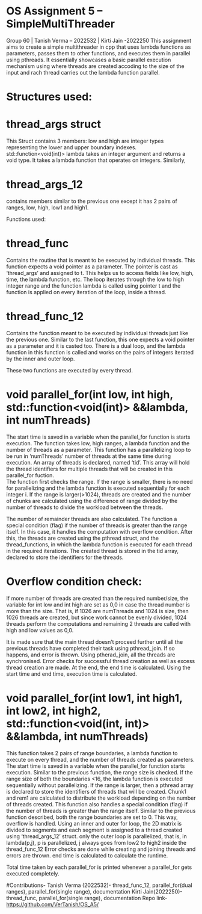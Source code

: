 # OS Assignment 5 – SimpleMultiThreader
Group 60 | Tanish Verma – 2022532 | Kirti Jain -2022250
This assignment aims to create a simple multithreader in cpp that  uses lambda functions as parameters, passes them to other functions, and executes them in parallel using pthreads. 
It essentially showcases a basic parallel execution mechanism using where threads are created accoding to the size of the input and rach thread carries out the lambda function parallel.


# Structures used:
# thread_args struct
This Struct contains 3 members: low and high are integer types representing the lower and upper boundary indexes. 
std::function<void(int)> lambda takes an integer argument and returns a void type. It takes a lambda function that operates on integers. 
Similarly, 
# thread_args_12
contains members similar to the previous one except it has 2 pairs of ranges, low, high, low1 and high1. 

Functions used:
# thread_func 
Contains the routine that is meant to be executed by individual threads.
This function expects a void pointer as a parameter. The pointer is cast as ‘thread_args’ and assigned to t. This helps us to access fields like low, high, time, the lambda function, etc.
The loop iterates through the low to high integer range and the function lambda is called using pointer t and the function is applied on every iteration of the loop, inside a thread.

# thread_func_12
Contains the function meant to be executed by individual threads just like the previous one.
Similar to the last function, this one expects a void pointer as a parameter and it is casted too. 
There is a dual loop, and the lambda function in this function is called and works on the pairs of integers iterated by the inner and outer loop.

These two functions are executed by every thread.
# void parallel_for(int low, int high, std::function<void(int)> &&lambda, int numThreads)
The start time is saved in a variable when the parallel_for function is starts execution.
The function takes low, high ranges, a lambda function and the number of threads as a parameter.
This function has a parallelizing loop to be run in ‘numThreads’ number of threads at the same time during execution.
An array of threads is declared, named ‘tid’. This array will hold the thread identifiers for multiple threads that will be created in this parallel_for fuction.  
The function first checks the range. If the range  is smaller, there is no need for parallelizing and the lambda function is executed sequentially for each integer i.
If the range is larger(>1024), threads are created and the number of chunks are calculated using the difference of range divided by the number of threads to divide the workload between the threads.

The number of remainder threads are also calculated. 
The function a special condition (flag) if the number of threads is greater than the range itself. In this case, it handles the computation with overflow condition.
After this, the threads are created using the pthread struct, and the thread_functions, in which the lambda function is executed for each thread in the required iterations. The created thread is stored in the tid array, declared to store the identifiers for the threads.
# Overflow condition check:
If more number of threads are created than the required number/size, the variable for int low and int high are set as 0,0 in case the thread number is more than the size. 
That is, if 1026 are numThreads and 1024 is size, then 1026 threads are created, but since work cannot be evenly divided, 1024 threads perform the computations and remaining 2 threads are called with high and low values as 0,0.


It is made sure that the main thread doesn’t proceed further until all the previous threads have completed their task using pthread_join. If so happens, and error is thrown. Using ptherad_join, all the threads are synchronised.
Error checks for successful thread creation as well as excess thread creation are made.
At the end, the end time is calculated.  Using the start time and end time, execution time is calculated.


# void parallel_for(int low1, int high1, int low2, int high2, std::function<void(int, int)> &&lambda, int numThreads)
This function takes 2 pairs of range boundaries, a lambda function to execute on every thread, and the number of threads created as parameters.
The start time is saved in a variable when the parallel_for function starts execution.
Similar to the previous function, the range size is checked. If the range size of both the boundaries <16, the lambda function is executed sequentially without parallelizing. If the range is larger, then a pthread array is declared to store the identifiers of threads that will be created.
Chunk1 and rem1 are calculated to distribute the workload depending on the number of threads created.
This function also handles a special condition (flag) if the number of threads is greater than the range itself.
Similar to the previous function described, both the range boundaries are set to 0. This way, overflow is handled.
Using an inner and outer for loop, the 2D matrix is divided to segments and each segment is assigned to a thread created using ‘thread_args_12’ struct. 
only the outer loop is parallelized, that is, in lambda(p,j), p is parallelized, j always goes from low2 to high2 inside the thread_func_12
Error checks are done while creating and joining threads and errors are thrown.
end time is calculated to calculate the runtime.

Total time taken by each parallel_for is printed whenever a parallel_for gets executed completely.

#Contributions-
Tanish Verma (2022532)- thread_func_12, parallel_for(dual ranges), parallel_for(single range), documentation
Kirti Jain(2022250)-thread_func, parallel_for(single range), documentation
Repo link- https://github.com/VerTanish/OS_A5/
